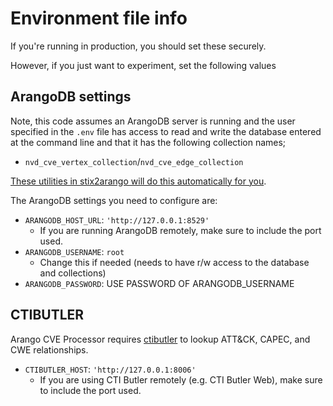 # Environment file info

If you're running in production, you should set these securely.

However, if you just want to experiment, set the following values

## ArangoDB settings

Note, this code assumes an ArangoDB server is running and the user specified in the `.env` file has access to read and write the database entered at the command line and that it has the following collection names;

* `nvd_cve_vertex_collection`/`nvd_cve_edge_collection`

[These utilities in stix2arango will do this automatically for you](https://github.com/muchdogesec/stix2arango/tree/main/utilities/arango_cve_processor).

The ArangoDB settings you need to configure are:

* `ARANGODB_HOST_URL`: `'http://127.0.0.1:8529'`
	* If you are running ArangoDB remotely, make sure to include the port used.
* `ARANGODB_USERNAME`: `root`
	* Change this if needed (needs to have r/w access to the database and collections)
* `ARANGODB_PASSWORD`: USE PASSWORD OF ARANGODB_USERNAME

## CTIBUTLER

Arango CVE Processor requires [ctibutler](https://github.com/muchdogesec/ctibutler) to lookup ATT&CK, CAPEC, and CWE relationships.

* `CTIBUTLER_HOST`: `'http://127.0.0.1:8006'`
	* If you are using CTI Butler remotely (e.g. CTI Butler Web), make sure to include the port used.
